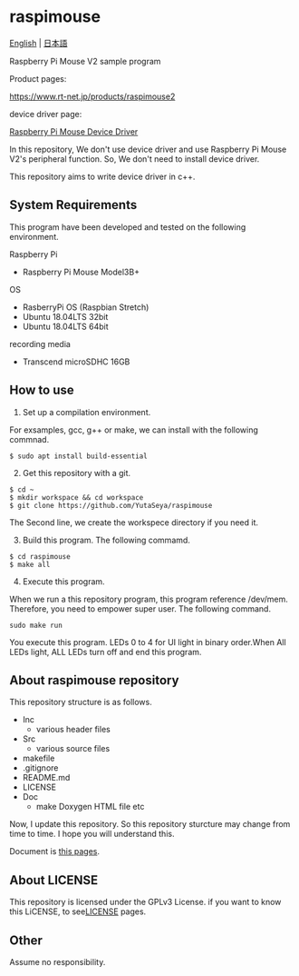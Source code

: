 # raspimouse

[English](README.en.md) | [日本語](README.md)

Raspberry Pi Mouse V2 sample program

Product pages:

https://www.rt-net.jp/products/raspimouse2

device driver page:

[Raspberry Pi Mouse Device Driver](https://github.com/rt-net/RaspberryPiMouse)

In this repository, We don't use device driver and use Raspberry Pi Mouse V2's peripheral function. So, We don't need to install device driver.

This repository aims to write device driver in c++.

## System Requirements
This program have been developed and tested on the following environment.

Raspberry Pi
- Raspberry Pi Mouse Model3B+
  
OS
- RasberryPi OS (Raspbian Stretch)
- Ubuntu 18.04LTS 32bit
- Ubuntu 18.04LTS 64bit

recording media
- Transcend microSDHC 16GB

## How to use
1. Set up a compilation environment.
 
For exsamples, gcc, g++ or make, we can install with the following commnad.

```
$ sudo apt install build-essential
```

2. Get this repository with a git.
   
```
$ cd ~
$ mkdir workspace && cd workspace
$ git clone https://github.com/YutaSeya/raspimouse
```
The Second line, we create the workspece directory if you need it.

3. Build this program.
The following commamd.
```
$ cd raspimouse
$ make all
```

4. Execute this program.

When we run a this repository program, this program reference /dev/mem.
Therefore, you need to empower super user. The following command.

```
sudo make run
```

You execute this program. LEDs 0 to 4 for UI light in binary order.When All LEDs light, ALL LEDs turn off and end this program.

## About raspimouse repository
This repository structure is as follows.
- Inc
  - various header files
- Src
  - various source files
- makefile
- .gitignore
- README.md
- LICENSE
- Doc
  - make Doxygen HTML file etc

Now, I update this repository. So this repository sturcture may change from time to time. I hope you will understand this.

Document is [this pages](./doc/html/index.html).

## About LICENSE

This repository is licensed under the GPLv3 License. if you want to know this LiCENSE, to see[LICENSE](https://github.com/YutaSeya/raspimouse/blob/master/LICENSE) pages.

## Other
Assume no responsibility.
